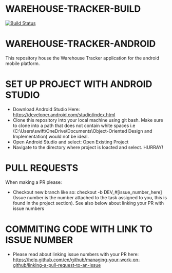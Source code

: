 # WAREHOUSE-TRACKER-BUILD
[![Build Status](https://jenkins.autocicd.org/buildStatus/icon?job=warehouse-android-app)](https://jenkins.autocicd.org/job/warehouse-android-app/)

# WAREHOUSE-TRACKER-ANDROID
This repository house the Warehouse Tracker application for the android mobile platform.

# SET UP PROJECT WITH ANDROID STUDIO
* Download Android Studio Here: https://developer.android.com/studio/index.html
* Clone this repository into your local machine using git bash.
  Make sure to clone into a path that does not contain white spaces 
  i.e (C:\Users\swift\OneDrive\Documents\Object-Oriented Design and Implementation) would not be ideal.
* Open Android Studio and select: Open Existing Project
* Navigate to the directory where project is loacted and select. HURRAY!

# PULL REQUESTS
When making a PR please:
* Checkout new branch like so: checkout -b DEV_#[issue_number_here]
  (Issue number is the number attached to the task assigned to you,
  this is found in the project section). See also below about linking your PR with issue numbers

# COMMITING CODE WITH LINK TO ISSUE NUMBER
* Please read about linking issue numbers with your PR here: https://help.github.com/en/github/managing-your-work-on-github/linking-a-pull-request-to-an-issue
